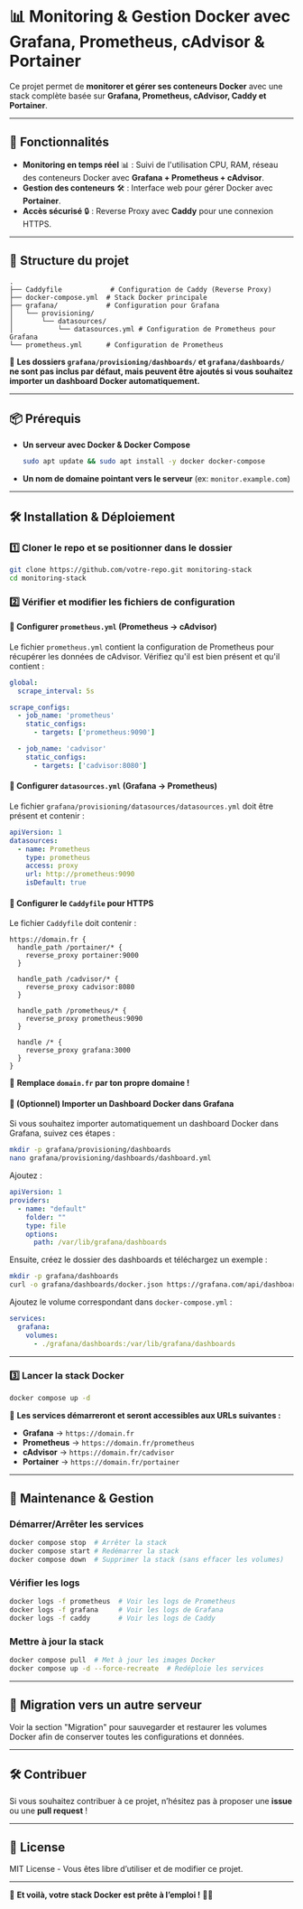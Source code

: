 # 📊 Monitoring & Gestion Docker avec Grafana, Prometheus, cAdvisor & Portainer

Ce projet permet de **monitorer et gérer ses conteneurs Docker** avec une stack complète basée sur **Grafana, Prometheus, cAdvisor, Caddy et Portainer**.

---

## 🚀 Fonctionnalités
- **Monitoring en temps réel** 📊 : Suivi de l'utilisation CPU, RAM, réseau des conteneurs Docker avec **Grafana + Prometheus + cAdvisor**.
- **Gestion des conteneurs** 🛠️ : Interface web pour gérer Docker avec **Portainer**.
- **Accès sécurisé** 🔒 : Reverse Proxy avec **Caddy** pour une connexion HTTPS.

---

## 📂 Structure du projet
```
.
├── Caddyfile            # Configuration de Caddy (Reverse Proxy)
├── docker-compose.yml  # Stack Docker principale
├── grafana/            # Configuration pour Grafana
│   └── provisioning/
│       └── datasources/
│           └── datasources.yml # Configuration de Prometheus pour Grafana
└── prometheus.yml      # Configuration de Prometheus
```
📌 **Les dossiers `grafana/provisioning/dashboards/` et `grafana/dashboards/` ne sont pas inclus par défaut, mais peuvent être ajoutés si vous souhaitez importer un dashboard Docker automatiquement.**

---

## 📦 Prérequis
- **Un serveur avec Docker & Docker Compose**
  ```bash
  sudo apt update && sudo apt install -y docker docker-compose
  ```
- **Un nom de domaine pointant vers le serveur** (ex: `monitor.example.com`)

---

## 🛠️ Installation & Déploiement

### **1️⃣ Cloner le repo et se positionner dans le dossier**
```bash
git clone https://github.com/votre-repo.git monitoring-stack
cd monitoring-stack
```

### **2️⃣ Vérifier et modifier les fichiers de configuration**

#### 📝 **Configurer `prometheus.yml` (Prometheus -> cAdvisor)**
Le fichier `prometheus.yml` contient la configuration de Prometheus pour récupérer les données de cAdvisor.
Vérifiez qu'il est bien présent et qu'il contient :
```yaml
global:
  scrape_interval: 5s

scrape_configs:
  - job_name: 'prometheus'
    static_configs:
      - targets: ['prometheus:9090']

  - job_name: 'cadvisor'
    static_configs:
      - targets: ['cadvisor:8080']
```

#### 📝 **Configurer `datasources.yml` (Grafana -> Prometheus)**
Le fichier `grafana/provisioning/datasources/datasources.yml` doit être présent et contenir :
```yaml
apiVersion: 1
datasources:
  - name: Prometheus
    type: prometheus
    access: proxy
    url: http://prometheus:9090
    isDefault: true
```

#### 📝 **Configurer le `Caddyfile` pour HTTPS**
Le fichier `Caddyfile` doit contenir :
```caddyfile
https://domain.fr {
  handle_path /portainer/* {
    reverse_proxy portainer:9000
  }

  handle_path /cadvisor/* {
    reverse_proxy cadvisor:8080
  }

  handle_path /prometheus/* {
    reverse_proxy prometheus:9090
  }

  handle /* {
    reverse_proxy grafana:3000
  }
}
```
📌 **Remplace `domain.fr` par ton propre domaine !**

#### 📝 **(Optionnel) Importer un Dashboard Docker dans Grafana**
Si vous souhaitez importer automatiquement un dashboard Docker dans Grafana, suivez ces étapes :
```bash
mkdir -p grafana/provisioning/dashboards
nano grafana/provisioning/dashboards/dashboard.yml
```
Ajoutez :
```yaml
apiVersion: 1
providers:
  - name: "default"
    folder: ""
    type: file
    options:
      path: /var/lib/grafana/dashboards
```
Ensuite, créez le dossier des dashboards et téléchargez un exemple :
```bash
mkdir -p grafana/dashboards
curl -o grafana/dashboards/docker.json https://grafana.com/api/dashboards/193/revisions/latest/download
```
Ajoutez le volume correspondant dans `docker-compose.yml` :
```yaml
services:
  grafana:
    volumes:
      - ./grafana/dashboards:/var/lib/grafana/dashboards
```

---

### **3️⃣ Lancer la stack Docker**
```bash
docker compose up -d
```

📌 **Les services démarreront et seront accessibles aux URLs suivantes :**
- **Grafana** → `https://domain.fr`
- **Prometheus** → `https://domain.fr/prometheus`
- **cAdvisor** → `https://domain.fr/cadvisor`
- **Portainer** → `https://domain.fr/portainer`

---

## 🔄 Maintenance & Gestion

### **Démarrer/Arrêter les services**
```bash
docker compose stop  # Arrêter la stack
docker compose start # Redémarrer la stack
docker compose down  # Supprimer la stack (sans effacer les volumes)
```

### **Vérifier les logs**
```bash
docker logs -f prometheus  # Voir les logs de Prometheus
docker logs -f grafana     # Voir les logs de Grafana
docker logs -f caddy       # Voir les logs de Caddy
```

### **Mettre à jour la stack**
```bash
docker compose pull  # Met à jour les images Docker
docker compose up -d --force-recreate  # Redéploie les services
```

---

## 🚀 Migration vers un autre serveur
Voir la section "Migration" pour sauvegarder et restaurer les volumes Docker afin de conserver toutes les configurations et données.

---

## 🛠️ Contribuer
Si vous souhaitez contribuer à ce projet, n’hésitez pas à proposer une **issue** ou une **pull request** !

---

## 📜 License
MIT License - Vous êtes libre d’utiliser et de modifier ce projet.

---

🎉 **Et voilà, votre stack Docker est prête à l’emploi !** 🚀😃

